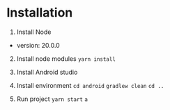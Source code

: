 # Installation

1. Install Node
- version: 20.0.0

2. Install node modules
`yarn install`

3. Install Android studio

4. Install environment
`cd android`
`gradlew clean`
`cd ..`

5. Run project
`yarn start`
`a`
